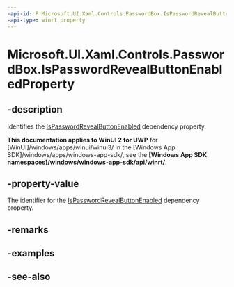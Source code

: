 ```yaml
---
-api-id: P:Microsoft.UI.Xaml.Controls.PasswordBox.IsPasswordRevealButtonEnabledProperty
-api-type: winrt property
---
```


<!-- Property syntax
public Windows.UI.Xaml.DependencyProperty IsPasswordRevealButtonEnabledProperty { get; }
-->

# Microsoft.UI.Xaml.Controls.PasswordBox.IsPasswordRevealButtonEnabledProperty

## -description
Identifies the [IsPasswordRevealButtonEnabled](passwordbox_ispasswordrevealbuttonenabled.md) dependency property.

**This documentation applies to WinUI 2 for UWP** for [WinUI]/windows/apps/winui/winui3/ in the [Windows App SDK]/windows/apps/windows-app-sdk/, see the **[Windows App SDK namespaces]/windows/windows-app-sdk/api/winrt/**.

## -property-value
The identifier for the [IsPasswordRevealButtonEnabled](passwordbox_ispasswordrevealbuttonenabled.md) dependency property.

## -remarks

## -examples

## -see-also
